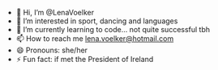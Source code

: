 - 👋 Hi, I’m @LenaVoelker
- 👀 I’m interested in sport, dancing and languages
- 🌱 I’m currently learning to code... not quite successful tbh
- 📫 How to reach me lena.voelker@hotmail.com
- 😄 Pronouns: she/her
- ⚡ Fun fact: if met the President of Ireland 

<!---
LenaVoelker/LenaVoelker is a ✨ special ✨ repository because its `README.md` (this file) appears on your GitHub profile.
You can click the Preview link to take a look at your changes.
--->
